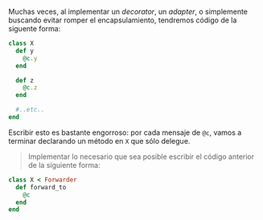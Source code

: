 Muchas veces, al implementar un _decorator_, un _adapter_, o simplemente buscando evitar romper el encapsulamiento, tendremos código de la siguente forma:

```ruby
class X
  def y
    @c.y
  end

  def z
    @c.z
  end

  #..etc..
end
```

Escribir esto es bastante engorroso: por cada mensaje de `@c`, vamos a terminar declarando un método en `X` que sólo delegue.

> Implementar lo necesario que sea posible escribir el código anterior de la siguiente forma:

```ruby
class X < Forwarder
  def forward_to
    @c
  end
end
```